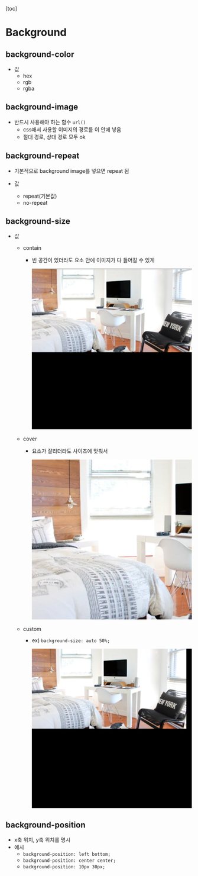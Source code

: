 [toc]

# Background

## background-color

- 값
  - hex
  - rgb
  - rgba

## background-image

- 반드시 사용해야 하는 함수 `url()`
  - css애서 사용할 이미지의 경로를 이 안에 넣음
  - 절대 경로, 상대 경로 모두 ok

## background-repeat

- 기본적으로 background image를 넣으면 repeat 됨

- 값
  - repeat(기본값)
  - no-repeat

## background-size

- 값

  - contain

    - 빈 공간이 있더라도 요소 안에 이미지가 다 들어갈 수 있게

      ![image-20220324234643576](220324-css-background.assets/image-20220324234643576.png)

  - cover

    - 요소가 잘리더라도 사이즈에 맞춰서

      ![image-20220324234700002](220324-css-background.assets/image-20220324234700002.png)

  - custom

    - ex) `background-size: auto 50%;`

      ![image-20220324234957393](220324-css-background.assets/image-20220324234957393.png)

## background-position

- x축 위치, y축 위치를 명시
- 예시
  - `background-position: left bottom;`
  - `background-position: center center;`
  - `background-position: 10px 30px;`